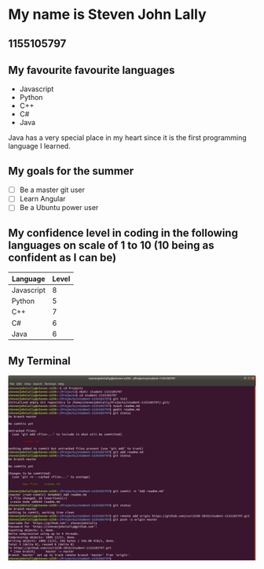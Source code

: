 # My name is **Steven John Lally**
## 1155105797

## My favourite favourite languages
- Javascript
- Python
- C++
- C#
- Java

Java has a very special place in my heart since it is the first programming language I learned.


## My goals for the summer
- [ ] Be a master git user
- [ ] Learn Angular
- [ ] Be a Ubuntu power user

## My confidence level in coding in the following languages on scale of 1 to 10 (10 being as confident as I can be)
| Language   | Level |
|------------|-------|
| Javascript | 8     |
| Python     | 5     |
| C++        | 7     |
| C#         | 6     |
| Java       | 6     |

## My Terminal
![](terminal_screenshot.png)
